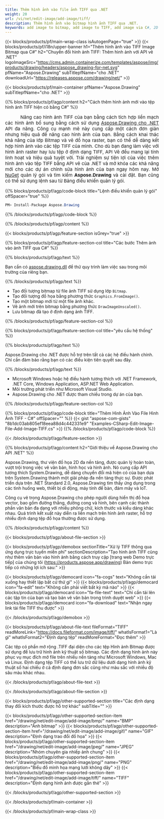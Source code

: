 ```yaml
---
title: Thêm hình ảnh vào file ảnh TIFF qua .NET
weight: 20
url: /vi/net/edit-image/add-image/tiff/
description: Thêm hình ảnh vào bitmap hình ảnh TIFF qua .NET.
keywords: add image to bitmap, add image to TIFF, add image via C#, 2D graphics, drawing API, edit bitmap C#, Drawing cho .NET, save bitmap, save TIFF image, cross-platform 2D graphic library, Bitmap class, raster graphics drawing, draw image, rendering raster images, TIFF image file
---
```


{{< blocks/products/pf/main-wrap-class isAutogenPage="true" >}}
{{< blocks/products/pf/i18n/upper-banner h1="Thêm hình ảnh vào TIFF Image Bitmap qua C#" h2="Chuyển đổi hình ảnh TIFF: Thêm hình ảnh với API vẽ .NET" logoImageSrc="https://cms.admin.containerize.com/templates/aspose/img/products/drawing/headers/aspose_drawing-for-net.svg" pfName="Aspose.Drawing" subTitlepfName="cho .NET" downloadUrl="https://releases.aspose.com/drawing/net/" >}}

{{< blocks/products/pf/main-container pfName="Aspose.Drawing" subTitlepfName="cho .NET" >}}


{{% blocks/products/pf/agp/content h2="Cách thêm hình ảnh mới vào tệp hình ảnh TIFF hiện có bằng C#" %}}

<p align="justify" style="text-indent:50px;font-size:15px;">
Nâng cao hình ảnh TIFF của bạn bằng cách tích hợp liền mạch các hình ảnh bổ sung bằng cách sử dụng <a href="https://products.aspose.com/drawing/net">Aspose.Drawing cho .NET</a> API đa năng. Công cụ mạnh mẽ này cung cấp một cách đơn giản nhưng hiệu quả để nâng cao hình ảnh của bạn. Bằng cách khai thác khả năng của lớp Bitmap và vẽ đồ họa raster, bạn có thể dễ dàng kết hợp hình ảnh vào các tệp TIFF của mình. Cho dù bạn đang làm việc với hình ảnh raster hay lưu tệp ở định dạng TIFF, API Vẽ đều mang lại tính linh hoạt và hiệu quả tuyệt vời. Trải nghiệm sự tiện lợi của việc thêm hình ảnh vào tệp TIFF bằng API vẽ của .NET và mở khóa các khả năng mới cho các dự án chỉnh sửa hình ảnh của bạn ngay hôm nay. Mở <a href="https://www.nuget.org/packages/aspose.drawing">NuGet</a> quản lý gói và tìm kiếm <b>Aspose.Drawing</b> và cài đặt. Bạn cũng có thể sử dụng lệnh sau từ Bảng điều khiển quản lý gói.</p>

{{% blocks/products/pf/agp/code-block title="Lệnh điều khiển quản lý gói" offSpacer="true" %}}
```cs
PM> Install-Package Aspose.Drawing
```
{{% /blocks/products/pf/agp/code-block %}}

{{% /blocks/products/pf/agp/content %}}


{{< blocks/products/pf/agp/feature-section isGrey="true" >}}

{{% blocks/products/pf/agp/feature-section-col title="Các bước Thêm ảnh vào ảnh TIFF qua C#" %}}

{{% blocks/products/pf/agp/text %}}

Bạn cần có [aspose.drawing.dll](https://downloads.aspose.com/drawing/net) để thử quy trình làm việc sau trong môi trường của riêng bạn.

{{% /blocks/products/pf/agp/text %}}

+ Tạo đối tượng bitmap từ file ảnh TIFF sử dụng lớp `Bitmap`.
+ Tạo đối tượng đồ họa bằng phương thức `Graphics.FromImage()`.
+ Tạo một bitmap mới từ một file ảnh khác.
+ Vẽ ảnh mới trên bitmap bằng phương thức `DrawImageUnscaled()`.
+ Lưu bitmap đã tạo ở định dạng ảnh TIFF.

{{% /blocks/products/pf/agp/feature-section-col %}}

{{% blocks/products/pf/agp/feature-section-col title="yêu cầu hệ thống" %}}

{{% blocks/products/pf/agp/text %}}

Aspose.Drawing cho .NET được hỗ trợ trên tất cả các hệ điều hành chính. Chỉ cần đảm bảo rằng bạn có các điều kiện tiên quyết sau đây.

{{% /blocks/products/pf/agp/text %}}

- Microsoft Windows hoặc hệ điều hành tương thích với .NET Framework, .NET Core, Windows Application, ASP.NET Web Application.
- Môi trường phát triển như Microsoft Visual Studio.
- Aspose.Drawing cho .NET được tham chiếu trong dự án của bạn.

{{% /blocks/products/pf/agp/feature-section-col %}}

{{% blocks/products/pf/agp/code-block title="Thêm Hình Ảnh Vào File Hình Ảnh TIFF - C#" offSpacer="" %}}
{{< gist "aspose-com-gists" "8b1dc03ab805ef18eea88d4c442331e9" "Examples-CSharp-Edit-Image-File-Add-Image-TIFF.cs" >}}
{{% /blocks/products/pf/agp/code-block %}}

{{< /blocks/products/pf/agp/feature-section >}}


<!-- aboutfile Starts -->

{{% blocks/products/pf/agp/content h2="Giới thiệu về Aspose.Drawing cho API .NET" %}}

Aspose.Drawing, thư viện đồ họa 2D đa nền tảng, được quản lý hoàn toàn, vượt trội trong việc vẽ văn bản, hình học và hình ảnh. Nó cung cấp API tương thích System.Drawing, dễ dàng chuyển đổi mã hiện có của bạn dựa trên System.Drawing thành một giải pháp đa nền tảng thực sự. Được phát triển dựa trên .NET Standard 2.0, Aspose.Drawing tìm thấy ứng dụng trong các tình huống web, thiết bị di động, máy tính để bàn, đám mây và IoT.

Công cụ vẽ trong Aspose.Drawing cho phép người dùng hiển thị đồ họa vector, bao gồm đường thẳng, đường cong và hình, bên cạnh các thành phần văn bản đa dạng với nhiều phông chữ, kích thước và kiểu dáng khác nhau. Quá trình kết xuất này diễn ra liền mạch trên hình ảnh raster, hỗ trợ nhiều định dạng tệp đồ họa thường được sử dụng.

{{% /blocks/products/pf/agp/content %}}


{{< blocks/products/pf/agp/about-file-section >}}

{{< blocks/products/pf/agp/demobox sectionTitle="Xử lý TIFF thông qua ứng dụng trực tuyến miễn phí" sectionDescription="Tạo hình ảnh TIFF cũng như thêm văn bản vào hình ảnh bằng cách truy cập [trang web Demo trực tiếp] của chúng tôi (https://products.aspose.app/drawing) Bản demo trực tiếp có những lợi ích sau:" >}}

{{< blocks/products/pf/agp/democard icon="fa-cogs" text="Không cần tải xuống hay thiết lập bất cứ thứ gì" >}}
{{< blocks/products/pf/agp/democard icon="fa-edit" text="Không cần phải viết bất kỳ mã nào" >}}
{{< blocks/products/pf/agp/democard icon="fa-file-text" text="Chỉ cần tải lên các tập tin của bạn và tạo bản vẽ văn bản trong trình duyệt web" >}}
{{< blocks/products/pf/agp/democard icon="fa-download" text="Nhận ngay link tải file TIFF thu được" >}}

{{< /blocks/products/pf/agp/demobox >}}

{{< blocks/products/pf/agp/about-file-text fileFormat="TIFF" readMoreLink="https://docs.fileformat.com/image/tiff/" whatIsFormat1="Là gì" whatIsFormat2="Định dạng tệp" readMoreFormat="Đọc thêm" >}}

Các tệp có phần mở rộng .TIFF đại diện cho các tệp Hình ảnh Bitmap được sử dụng để lưu trữ hình ảnh kỹ thuật số bitmap. Các định dạng hình ảnh này phục vụ mục đích mở file trên nhiều nền tảng như Microsoft Windows, Mac và Linux. Định dạng tệp TIFF có thể lưu trữ dữ liệu dưới dạng hình ảnh kỹ thuật số hai chiều ở cả định dạng đơn sắc cũng như màu sắc với nhiều độ sâu màu khác nhau.

{{< /blocks/products/pf/agp/about-file-text >}}

{{< /blocks/products/pf/agp/about-file-section >}}

<!-- aboutfile Ends -->


{{< blocks/products/pf/agp/other-supported-section title="Các định dạng thay đổi kích thước được hỗ trợ khác" subTitle="" >}}

{{< blocks/products/pf/agp/other-supported-section-item href="/drawing/net/edit-image/add-image/bmp/" name="BMP" description="Ảnh bitmap" >}}
{{< blocks/products/pf/agp/other-supported-section-item href="/drawing/net/edit-image/add-image/gif/" name="GIF" description="Định dạng trao đổi đồ họa" >}}
{{< blocks/products/pf/agp/other-supported-section-item href="/drawing/net/edit-image/add-image/jpeg/" name="JPEG" description="Nhóm chuyên gia nhiếp ảnh chung" >}}
{{< blocks/products/pf/agp/other-supported-section-item href="/drawing/net/edit-image/add-image/png/" name="PNG" description="Biểu đồ minh họa mạng lưới không dây" >}}
{{< blocks/products/pf/agp/other-supported-section-item href="/drawing/net/edit-image/add-image/tiff/" name="TIFF" description="Định dạng hình ảnh được gắn thẻ" >}}

{{< /blocks/products/pf/agp/other-supported-section >}}

{{< /blocks/products/pf/main-container >}}

{{< /blocks/products/pf/main-wrap-class >}}
